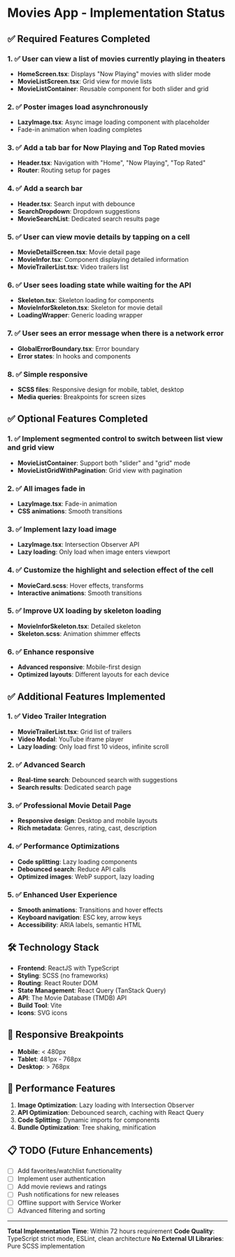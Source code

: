 # Movies App - Implementation Status

## ✅ Required Features Completed

### 1. ✅ User can view a list of movies currently playing in theaters

- **HomeScreen.tsx**: Displays "Now Playing" movies with slider mode
- **MovieListScreen.tsx**: Grid view for movie lists
- **MovieListContainer**: Reusable component for both slider and grid

### 2. ✅ Poster images load asynchronously

- **LazyImage.tsx**: Async image loading component with placeholder
- Fade-in animation when loading completes

### 3. ✅ Add a tab bar for Now Playing and Top Rated movies

- **Header.tsx**: Navigation with "Home", "Now Playing", "Top Rated"
- **Router**: Routing setup for pages

### 4. ✅ Add a search bar

- **Header.tsx**: Search input with debounce
- **SearchDropdown**: Dropdown suggestions
- **MovieSearchList**: Dedicated search results page

### 5. ✅ User can view movie details by tapping on a cell

- **MovieDetailScreen.tsx**: Movie detail page
- **MovieInfor.tsx**: Component displaying detailed information
- **MovieTrailerList.tsx**: Video trailers list

### 6. ✅ User sees loading state while waiting for the API

- **Skeleton.tsx**: Skeleton loading for components
- **MovieInforSkeleton.tsx**: Skeleton for movie detail
- **LoadingWrapper**: Generic loading wrapper

### 7. ✅ User sees an error message when there is a network error

- **GlobalErrorBoundary.tsx**: Error boundary
- **Error states**: In hooks and components

### 8. ✅ Simple responsive

- **SCSS files**: Responsive design for mobile, tablet, desktop
- **Media queries**: Breakpoints for screen sizes

## ✅ Optional Features Completed

### 1. ✅ Implement segmented control to switch between list view and grid view

- **MovieListContainer**: Support both "slider" and "grid" mode
- **MovieListGridWithPagination**: Grid view with pagination

### 2. ✅ All images fade in

- **LazyImage.tsx**: Fade-in animation
- **CSS animations**: Smooth transitions

### 3. ✅ Implement lazy load image

- **LazyImage.tsx**: Intersection Observer API
- **Lazy loading**: Only load when image enters viewport

### 4. ✅ Customize the highlight and selection effect of the cell

- **MovieCard.scss**: Hover effects, transforms
- **Interactive animations**: Smooth transitions

### 5. ✅ Improve UX loading by skeleton loading

- **MovieInforSkeleton.tsx**: Detailed skeleton
- **Skeleton.scss**: Animation shimmer effects

### 6. ✅ Enhance responsive

- **Advanced responsive**: Mobile-first design
- **Optimized layouts**: Different layouts for each device

## ✅ Additional Features Implemented

### 1. ✅ Video Trailer Integration

- **MovieTrailerList.tsx**: Grid list of trailers
- **Video Modal**: YouTube iframe player
- **Lazy loading**: Only load first 10 videos, infinite scroll

### 2. ✅ Advanced Search

- **Real-time search**: Debounced search with suggestions
- **Search results**: Dedicated search page

### 3. ✅ Professional Movie Detail Page

- **Responsive design**: Desktop and mobile layouts
- **Rich metadata**: Genres, rating, cast, description

### 4. ✅ Performance Optimizations

- **Code splitting**: Lazy loading components
- **Debounced search**: Reduce API calls
- **Optimized images**: WebP support, lazy loading

### 5. ✅ Enhanced User Experience

- **Smooth animations**: Transitions and hover effects
- **Keyboard navigation**: ESC key, arrow keys
- **Accessibility**: ARIA labels, semantic HTML

## 🛠️ Technology Stack

- **Frontend**: ReactJS with TypeScript
- **Styling**: SCSS (no frameworks)
- **Routing**: React Router DOM
- **State Management**: React Query (TanStack Query)
- **API**: The Movie Database (TMDB) API
- **Build Tool**: Vite
- **Icons**: SVG icons

## 📱 Responsive Breakpoints

- **Mobile**: < 480px
- **Tablet**: 481px - 768px
- **Desktop**: > 768px

## 🎯 Performance Features

1. **Image Optimization**: Lazy loading with Intersection Observer
2. **API Optimization**: Debounced search, caching with React Query
3. **Code Splitting**: Dynamic imports for components
4. **Bundle Optimization**: Tree shaking, minification

## 📋 TODO (Future Enhancements)

- [ ] Add favorites/watchlist functionality
- [ ] Implement user authentication
- [ ] Add movie reviews and ratings
- [ ] Push notifications for new releases
- [ ] Offline support with Service Worker
- [ ] Advanced filtering and sorting

---

**Total Implementation Time**: Within 72 hours requirement
**Code Quality**: TypeScript strict mode, ESLint, clean architecture
**No External UI Libraries**: Pure SCSS implementation
